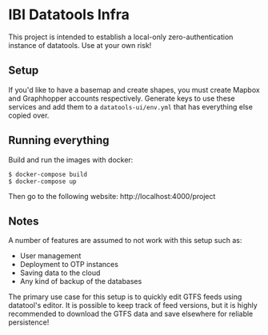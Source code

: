 # IBI Datatools Infra

This project is intended to establish a local-only zero-authentication instance of datatools. Use at your own risk!

## Setup

If you'd like to have a basemap and create shapes, you must create Mapbox and Graphhopper accounts respectively. Generate keys to use these services and add them to a `datatools-ui/env.yml` that has everything else copied over.

## Running everything

Build and run the images with docker:

```console
$ docker-compose build
$ docker-compose up
```

Then go to the following website: http://localhost:4000/project

## Notes

A number of features are assumed to not work with this setup such as:

- User management
- Deployment to OTP instances
- Saving data to the cloud
- Any kind of backup of the databases

The primary use case for this setup is to quickly edit GTFS feeds using datatool's editor. It is possible to keep track of feed versions, but it is highly recommended to download the GTFS data and save elsewhere for reliable persistence!